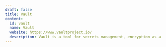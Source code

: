```yaml
---
draft: false
title: Vault
content:
  id: vault
  name: Vault
  website: https://www.vaultproject.io/
  description: Vault is a tool for secrets management, encryption as a service, and privileged access management
---
```

